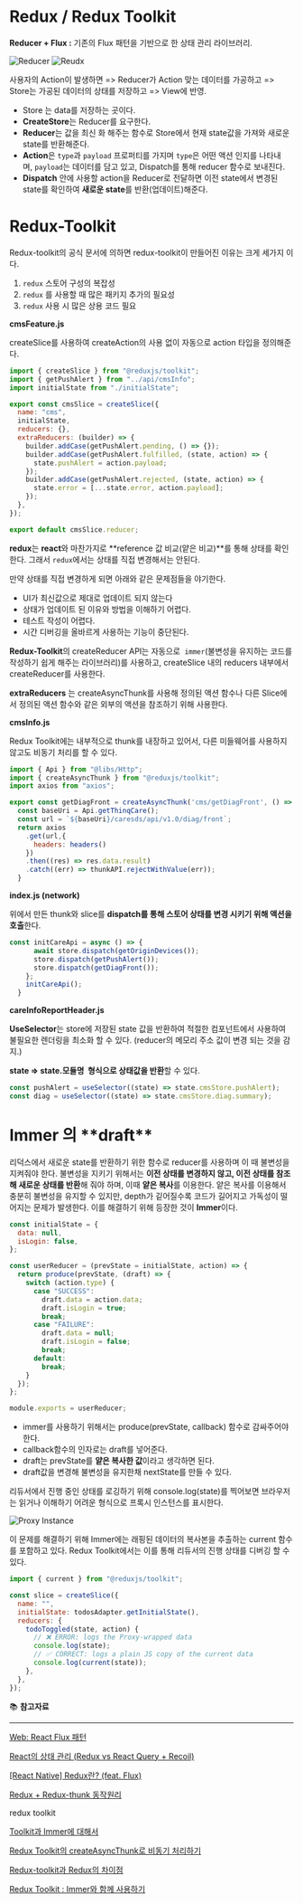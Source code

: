 # Redux / Redux Toolkit

**Reducer + Flux :** 기존의 Flux 패턴을 기반으로 한 상태 관리 라이브러리.

![Reducer](images/redux.png)
![Reudx](images/reuducer01.png)

사용자의 Action이 발생하면 => Reducer가 Action 맞는 데이터를 가공하고 => Store는 가공된 데이터의 상태를 저장하고 => View에 반영.

- Store 는 data를 저장하는 곳이다.
- **CreateStore**는 Reducer를 요구한다.
- **Reducer**는 값을 최신 화 해주는 함수로 Store에서 현재 state값을 가져와 새로운 state를 반환해준다.
- **Action**은 `type`과 `payload` 프로퍼티를 가지며 `type`은 어떤 액션 인지를 나타내며, `payload`는 데이터를 담고 있고, Dispatch를 통해 reducer 함수로 보내진다.
- **Dispatch** 안에 사용할 action을 Reducer로 전달하면 이전 state에서 변경된 state를 확인하여
  **새로운 state**를 반환(업데이트)해준다.

# Redux-Toolkit

Redux-toolkit의 공식 문서에 의하면 redux-toolkit이 만들어진 이유는 크게 세가지 이다.

1. `redux` 스토어 구성의 복잡성
2. `redux` 를 사용할 때 많은 패키지 추가의 필요성
3. `redux` 사용 시 많은 상용 코드 필요

**cmsFeature.js**

createSlice를 사용하여 createAction의 사용 없이 자동으로 action 타입을 정의해준다.

```jsx
import { createSlice } from "@reduxjs/toolkit";
import { getPushAlert } from "../api/cmsInfo";
import initialState from "./initialState";

export const cmsSlice = createSlice({
  name: "cms",
  initialState,
  reducers: {},
  extraReducers: (builder) => {
    builder.addCase(getPushAlert.pending, () => {});
    builder.addCase(getPushAlert.fulfilled, (state, action) => {
      state.pushAlert = action.payload;
    });
    builder.addCase(getPushAlert.rejected, (state, action) => {
      state.error = [...state.error, action.payload];
    });
  },
});

export default cmsSlice.reducer;
```

**redux**는 **react**와 마찬가지로 **reference 값 비교(얕은 비교)**를 통해 상태를 확인한다. 그래서 `redux`에서는 상태를 직접 변경해서는 안된다.

만약 상태를 직접 변경하게 되면 아래와 같은 문제점들을 야기한다.

- UI가 최신값으로 제대로 업데이트 되지 않는다
- 상태가 업데이트 된 이유와 방법을 이해하기 어렵다.
- 테스트 작성이 어렵다.
- 시간 디버깅을 올바르게 사용하는 기능이 중단된다.

**Redux-Toolkit**의 createReducer API는 자동으로  `immer`(불변성을 유지하는 코드를 작성하기 쉽게 해주는 라이브러리)를 사용하고, createSlice 내의 reducers 내부에서 createReducer를 사용한다.

**extraReducers** 는 createAsyncThunk를 사용해 정의된 액션 함수나 다른 Slice에서 정의된 액션 함수와 같은 외부의 액션을 참조하기 위해 사용한다.

**cmsInfo.js**

Redux Toolkit에는 내부적으로 thunk를 내장하고 있어서, 다른 미들웨어를 사용하지 않고도 비동기 처리를 할 수 있다.

```jsx
import { Api } from "@libs/Http";
import { createAsyncThunk } from "@reduxjs/toolkit";
import axios from "axios";

export const getDiagFront = createAsyncThunk('cms/getDiagFront', () => {
  const baseUri = Api.getThinqCare();
  const url = `${baseUri}/caresds/api/v1.0/diag/front`;
  return axios
    .get(url,{
      headers: headers()
    })
    .then((res) => res.data.result)
    .catch((err) => thunkAPI.rejectWithValue(err));
  }
```

**index.js (network)**

위에서 만든 thunk와 slice를 **dispatch를 통해 스토어 상태를 변경 시키기 위해 액션을 호출**한다.

```jsx
const initCareApi = async () => {
      await store.dispatch(getOriginDevices());
      store.dispatch(getPushAlert());
      store.dispatch(getDiagFront());
    };
    initCareApi();
  }
```

**careInfoReportHeader.js**

**UseSelector**는 store에 저장된 state 값을 반환하여 적절한 컴포넌트에서 사용하여 불필요한 렌더링을 최소화 할 수 있다. (reducer의 메모리 주소 값이 변경 되는 것을 감지.)

**state => state.모듈명  형식으로 상태값을 반환**할 수 있다.

```jsx
const pushAlert = useSelector((state) => state.cmsStore.pushAlert);
const diag = useSelector((state) => state.cmsStore.diag.summary);
```

# **Immer 의** \***\*draft\*\***

리덕스에서 새로운 state를 반환하기 위한 함수로 reducer를 사용하며 이 때 불변성을 지켜줘야 한다. 불변성을 지키기 위해서는 **이전 상태를 변경하지 않고, 이전 상태를 참조해 새로운 상태를 반환**해 줘야 하며, 이때 **얕은 복사**를 이용한다.
얕은 복사를 이용해서 충분히 불변성을 유지할 수 있지만, depth가 깉어질수록 코드가 길어지고 가독성이 떨어지는 문제가 발생한다.
이를 해결하기 위해 등장한 것이 **Immer**이다.

```jsx
const initialState = {
  data: null,
  isLogin: false,
};

const userReducer = (prevState = initialState, action) => {
  return produce(prevState, (draft) => {
    switch (action.type) {
      case "SUCCESS":
        draft.data = action.data;
        draft.isLogin = true;
        break;
      case "FAILURE":
        draft.data = null;
        draft.isLogin = false;
        break;
      default:
        break;
    }
  });
};

module.exports = userReducer;
```

- immer를 사용하기 위해서는 produce(prevState, callback) 함수로 감싸주어야 한다.
- callback함수의 인자로는 draft를 넣어준다.
- draft는 prevState를 **얕은 복사한 값**이라고 생각하면 된다.
- draft값을 변경해 불변성을 유지한채 nextState를 만들 수 있다.

리듀서에서 진행 중인 상태를 로깅하기 위해 console.log(state)를 찍어보면 브라우저는 읽거나 이해하기 어려운 형식으로 프록시 인스턴스를 표시한다.

![Proxy Instance](images/reuducer02.png)

이 문제를 해결하기 위해 Immer에는 래핑된 데이터의 복사본을 추출하는 current 함수를 포함하고 있다. Redux Toolkit에서는 이를 통해 리듀서의 진행 상태를 디버깅 할 수 있다.

```jsx
import { current } from "@reduxjs/toolkit";

const slice = createSlice({
  name: "",
  initialState: todosAdapter.getInitialState(),
  reducers: {
    todoToggled(state, action) {
      // ❌ ERROR: logs the Proxy-wrapped data
      console.log(state);
      // ✅ CORRECT: logs a plain JS copy of the current data
      console.log(current(state));
    },
  },
});
```

📚 **참고자료**

---

[Web: React Flux 패턴](https://medium.com/hcleedev/web-react-flux-%ED%8C%A8%ED%84%B4-88d6caa13b5b)

[React의 상태 관리 (Redux vs React Query + Recoil)](https://velog.io/@sunohvoiin/React의-상태-관리-Redux-vs-React-Query-Recoil)

[[React Native] Redux란? (feat. Flux)](https://fomaios.tistory.com/entry/React-Native-Redux란)

[Redux + Redux-thunk 동작원리](https://velog.io/@y1andyu/Redux-Redux-thunk-동작원리)

redux toolkit

[Toolkit과 Immer에 대해서](https://velog.io/@moduri/Toolkit과-Immer에-대해서)

[Redux Toolkit의 createAsyncThunk로 비동기 처리하기](https://velog.io/@raejoonee/createAsyncThunk)

[Redux-toolkit과 Redux의 차이점](https://velog.io/@inwoong100/Redux-toolkit과-Redux의-차이점)

[Redux Toolkit : Immer와 함께 사용하기](https://itchallenger.tistory.com/706)
